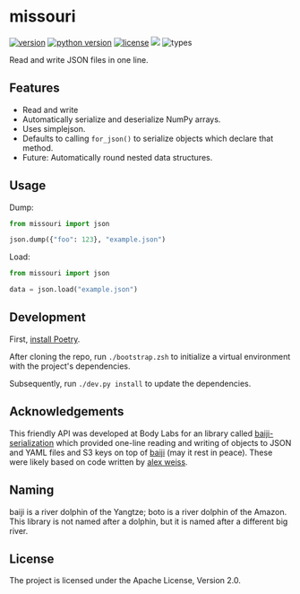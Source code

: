 # missouri

[![version](https://img.shields.io/pypi/v/missouri?style=flat-square)][pypi]
[![python version](https://img.shields.io/pypi/pyversions/missouri?style=flat-square)][pypi]
[![license](https://img.shields.io/pypi/l/missouri?style=flat-square)][pypi]
[![](https://img.shields.io/badge/coverage-100%25-brightgreen?style=flat-square)][coverage]
![types](https://img.shields.io/badge/types-mypy-brithgreen?style=flat-square)

Read and write JSON files in one line.

[pypi]: https://pypi.org/project/missouri/
[coverage]: https://github.com/metabolize/missouri/blob/main/.coveragerc

## Features

- Read and write 
- Automatically serialize and deserialize NumPy arrays.
- Uses simplejson.
- Defaults to calling `for_json()` to serialize objects which declare that
  method.
- Future: Automatically round nested data structures.


## Usage

Dump:

```py
from missouri import json

json.dump({"foo": 123}, "example.json")
```

Load:

```py
from missouri import json

data = json.load("example.json")
```


## Development

First, [install Poetry][].

After cloning the repo, run `./bootstrap.zsh` to initialize a virtual
environment with the project's dependencies.

Subsequently, run `./dev.py install` to update the dependencies.

[install poetry]: https://python-poetry.org/docs/#installation


## Acknowledgements

This friendly API was developed at Body Labs for an library called
[baiji-serialization][] which provided one-line reading and writing of objects
to JSON and YAML files and S3 keys on top of [baiji][] (may it rest in peace).
These were likely based on code written by [alex weiss][].

[alex weiss]: https://github.com/algrs
[baiji-serialization]: https://github.com/bodylabs/baiji-serialization
[baiji]: https://github.com/bodylabs/baiji

## Naming

baiji is a river dolphin of the Yangtze; boto is a river dolphin of the Amazon.
This library is not named after a dolphin, but it is named after a different big
river.


## License

The project is licensed under the Apache License, Version 2.0.
